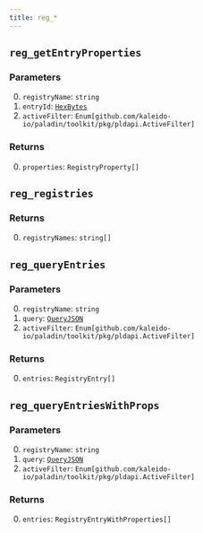 ```yaml
---
title: reg_*
---
```

## `reg_getEntryProperties`

### Parameters

0. `registryName`: `string`
1. `entryId`: [`HexBytes`](../types/simpletypes.md#hexbytes)
2. `activeFilter`: `Enum[github.com/kaleido-io/paladin/toolkit/pkg/pldapi.ActiveFilter]`

### Returns

0. `properties`: `RegistryProperty[]`

## `reg_registries`

### Returns

0. `registryNames`: `string[]`

## `reg_queryEntries`

### Parameters

0. `registryName`: `string`
1. `query`: [`QueryJSON`](../types/queryjson.md#queryjson)
2. `activeFilter`: `Enum[github.com/kaleido-io/paladin/toolkit/pkg/pldapi.ActiveFilter]`

### Returns

0. `entries`: `RegistryEntry[]`

## `reg_queryEntriesWithProps`

### Parameters

0. `registryName`: `string`
1. `query`: [`QueryJSON`](../types/queryjson.md#queryjson)
2. `activeFilter`: `Enum[github.com/kaleido-io/paladin/toolkit/pkg/pldapi.ActiveFilter]`

### Returns

0. `entries`: `RegistryEntryWithProperties[]`

